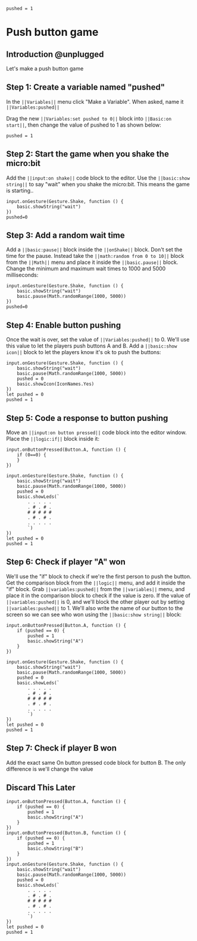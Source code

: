 ```template
pushed = 1
```
# Push button game

## Introduction @unplugged
Let's make a push button game

## Step 1: Create a variable named "pushed"

In the ``||Variables||`` menu click "Make a Variable".
When asked, name it ``||Variables:pushed||`` 


Drag the new ``||Variables:set pushed to 0||`` block into ``||Basic:on start||``, then change the value of pushed to 1 as shown below:
```blocks
pushed = 1
```

## Step 2: Start the game when you shake the micro:bit

Add the ``||input:on shake||`` code block to the editor.
Use the ``||basic:show string||`` to say "wait" when you shake the micro:bit. This means the game is starting..

```blocks
input.onGesture(Gesture.Shake, function () {
    basic.showString("wait")
})
pushed=0
```
## Step 3: Add a random wait time

Add a ``||basic:pause||`` block inside the ``||onShake||`` block. Don't set the time for the pause. 
Instead take the ``||math:random from 0 to 10||`` block from the ``||Math||`` menu and place it inside the ``||basic.pause||`` block. Change
the minimum and maximum wait times to 1000 and 5000 milliseconds:
```blocks
input.onGesture(Gesture.Shake, function () {
    basic.showString("wait")
    basic.pause(Math.randomRange(1000, 5000))
})
pushed=0
```
## Step 4: Enable button pushing

Once the wait is over, set the value of ``||Variables:pushed||`` to 0. We'll use this value to let the players push buttons A and B.
Add a ``||basic:show icon||`` block to let the players know it's ok to push the buttons:

```blocks
input.onGesture(Gesture.Shake, function () {
    basic.showString("wait")
    basic.pause(Math.randomRange(1000, 5000))
    pushed = 0
    basic.showIcon(IconNames.Yes)
})
let pushed = 0
pushed = 1
```
## Step 5: Code a response to button pushing
Move an ``||input:on button pressed||`` code block into the editor window.
Place the ``||logic:if||`` block inside it:

```blocks
input.onButtonPressed(Button.A, function () {
    if (0==0) {
    }
})

input.onGesture(Gesture.Shake, function () {
    basic.showString("wait")
    basic.pause(Math.randomRange(1000, 5000))
    pushed = 0
    basic.showLeds(`
        . . . . .
        . # . # .
        # # # # #
        . # . # .
        . . . . .
        `)
})
let pushed = 0
pushed = 1
```

## Step 6: Check if player "A" won
We'll use the "if" block to check if we're the first person to push the button. 
Get the comparison block from the ``||logic||`` menu, and add it inside the "if" block. Grab ``||variables:pushed||``
from the ``||variables||`` menu, and place it in the comparison block to check if the value is zero.
If the value of ``||variables:pushed||``
is 0, and we'll block the other player out by setting ``||variables:pushed||`` to 1. 
We'll also write the name of our button to the screen so we can see who won using the ``||basic:show string||`` block:
  
```blocks
input.onButtonPressed(Button.A, function () {
    if (pushed == 0) {
        pushed = 1
        basic.showString("A")
    }
})

input.onGesture(Gesture.Shake, function () {
    basic.showString("wait")
    basic.pause(Math.randomRange(1000, 5000))
    pushed = 0
    basic.showLeds(`
        . . . . .
        . # . # .
        # # # # #
        . # . # .
        . . . . .
        `)
})
let pushed = 0
pushed = 1
```
## Step 7: Check if player B won

Add the exact same On button pressed code block for button B. The only difference is we'll change the value


## Discard This Later
```blocks
input.onButtonPressed(Button.A, function () {
    if (pushed == 0) {
        pushed = 1
        basic.showString("A")
    }
})
input.onButtonPressed(Button.B, function () {
    if (pushed == 0) {
        pushed = 1
        basic.showString("B")
    }
})
input.onGesture(Gesture.Shake, function () {
    basic.showString("wait")
    basic.pause(Math.randomRange(1000, 5000))
    pushed = 0
    basic.showLeds(`
        . . . . .
        . # . # .
        # # # # #
        . # . # .
        . . . . .
        `)
})
let pushed = 0
pushed = 1
```